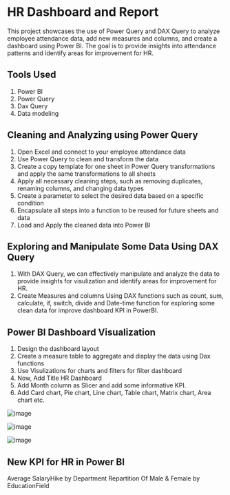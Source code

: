 # HR Dashboard and Report
This project showcases the use of Power Query and DAX Query to analyze employee attendance data, add new measures and columns, and create a dashboard using Power BI. The goal is to provide insights into attendance patterns and identify areas for improvement for HR.

## Tools Used
1. Power BI
2. Power Query
3. Dax Query
4. Data modeling

## Cleaning and Analyzing using Power Query
1. Open Excel and connect to your employee attendance data
2. Use Power Query to clean and transform the data
3. Create a copy template for one sheet in Power Query transformations and apply the same transformations to all sheets
4. Apply all necessary cleaning steps, such as removing duplicates, renaming columns, and changing data types
5. Create a parameter to select the desired data based on a specific condition
6. Encapsulate all steps into a function to be reused for future sheets and data
7. Load and Apply the cleaned data into Power BI

## Exploring and Manipulate Some Data Using DAX Query
1. With DAX Query, we can effectively manipulate and analyze the data to provide insights for visulization and identify areas for improvement for HR.
2. Create Measures and columns Using DAX functions such as count, sum, calculate, if, switch, divide and Date-time function for exploring some clean data for improve dashboard KPI in PowerBI.

## Power BI Dashboard Visualization
1. Design the dashboard layout
2. Create a measure table to aggregate and display the data using Dax functions
3. Use Visulizations for charts and filters for filter dashboard
4. Now, Add Title HR Dashboard
5. Add Month column as Slicer and add some informative KPI.
6. Add Card chart, Pie chart, Line chart, Table chart, Matrix chart, Area chart etc.

![image](https://github.com/Murriel11/HR-Dashboard-and-Report/assets/129143386/1db09ca8-56cd-44f5-a7bb-f31298d81aa7)

![image](https://github.com/Murriel11/HR-Dashboard-and-Report/assets/129143386/25878d06-64ee-43d8-ab71-81ae2d5ccf93)

![image](https://github.com/Murriel11/HR-Dashboard-and-Report/assets/129143386/551a7f56-aa23-4e31-a7a4-d1e44bcf4613)

## New KPI for HR in Power BI 
Average SalaryHike by Department
Repartition Of Male & Female by EducationField
